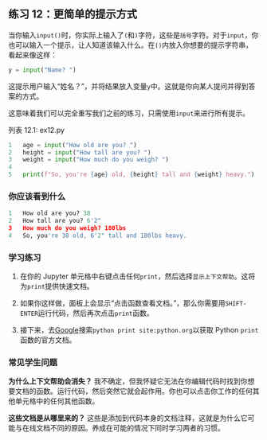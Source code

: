 ## 练习 12：更简单的提示方式

当你输入`input()`时，你实际上输入了`(`和`)`字符，这些是`括号`字符。对于`input`，你也可以输入一个提示，让人知道该输入什么。在`()`内放入你想要的提示字符串，看起来像这样：

```py
y = input("Name? ")
```

这提示用户输入“姓名？”，并将结果放入变量`y`中。这就是你向某人提问并得到答案的方式。

这意味着我们可以完全重写我们之前的练习，只需使用`input`来进行所有提示。

列表 12.1: ex12.py

```py
1   age = input("How old are you? ")
2   height = input("How tall are you? ")
3   weight = input("How much do you weigh? ")
4
5   print(f"So, you're {age} old, {height} tall and {weight} heavy.")
```

### 你应该看到什么

```py
1   How old are you? 38
2   How tall are you? 6'2"
3   How much do you weigh? 180lbs
4   So, you're 38 old, 6'2" tall and 180lbs heavy.
```

### 学习练习

1.  在你的 Jupyter 单元格中右键点击任何`print`，然后选择`显示上下文帮助`。这将为`print`提供快速文档。

2.  如果你这样做，面板上会显示“点击函数查看文档。”，那么你需要用`SHIFT-ENTER`运行代码，然后再次点击`print`函数。

3.  接下来，去[Google](https://google.com)搜索`python print site:python.org`以获取 Python `print`函数的官方文档。

### 常见学生问题

**为什么上下文帮助会消失？** 我不确定，但我怀疑它无法在你编辑代码时找到你想要文档的函数。运行代码，然后突然它就会起作用。你也可以点击你工作的任何其他单元格中的任何其他函数。

**这些文档是从哪里来的？** 这些是添加到代码本身的文档注释，这就是为什么它可能与在线文档不同的原因。养成在可能的情况下同时学习两者的习惯。
